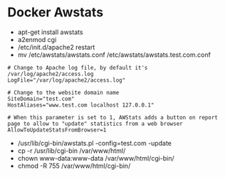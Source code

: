 # Docker Awstats

* apt-get install awstats
* a2enmod cgi
* /etc/init.d/apache2 restart
* mv /etc/awstats/awstats.conf /etc/awstats/awstats.test.com.conf

~~~~
# Change to Apache log file, by default it's /var/log/apache2/access.log
LogFile="/var/log/apache2/access.log"
 
# Change to the website domain name
SiteDomain="test.com"
HostAliases="www.test.com localhost 127.0.0.1"
 
# When this parameter is set to 1, AWStats adds a button on report page to allow to "update" statistics from a web browser
AllowToUpdateStatsFromBrowser=1
~~~~

* /usr/lib/cgi-bin/awstats.pl -config=test.com -update
* cp -r /usr/lib/cgi-bin /var/www/html/
* chown www-data:www-data /var/www/html/cgi-bin/
* chmod -R 755 /var/www/html/cgi-bin/